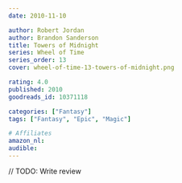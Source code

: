 ```yaml
---
date: 2010-11-10

author: Robert Jordan
author: Brandon Sanderson
title: Towers of Midnight
series: Wheel of Time
series_order: 13
cover: wheel-of-time-13-towers-of-midnight.png

rating: 4.0
published: 2010
goodreads_id: 10371118

categories: ["Fantasy"]
tags: ["Fantasy", "Epic", "Magic"]

# Affiliates
amazon_nl: 
audible: 
---
```


// TODO: Write review
